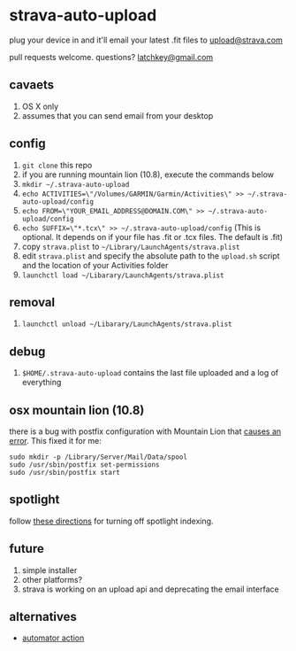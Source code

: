 strava-auto-upload
==================

plug your device in and it'll email your latest .fit files to upload@strava.com

pull requests welcome. questions? latchkey@gmail.com

cavaets
-------

1. OS X only
1. assumes that you can send email from your desktop

config
------

1. ```git clone``` this repo
1. if you are running mountain lion (10.8), execute the commands below
1. ```mkdir ~/.strava-auto-upload```
1. ```echo ACTIVITIES=\"/Volumes/GARMIN/Garmin/Activities\" >> ~/.strava-auto-upload/config```
1. ```echo FROM=\"YOUR_EMAIL_ADDRESS@DOMAIN.COM\" >> ~/.strava-auto-upload/config```
1. ```echo SUFFIX=\"*.tcx\" >> ~/.strava-auto-upload/config``` (This is optional. It depends on if your file has .fit or .tcx files. The default is .fit)
1. copy ```strava.plist``` to ```~/Library/LaunchAgents/strava.plist```
1. edit ```strava.plist``` and specify the absolute path to the ```upload.sh``` script and the location of your Activities folder
1. ```launchctl load ~/Libarary/LaunchAgents/strava.plist```

removal
-------
1. ```launchctl unload ~/Libarary/LaunchAgents/strava.plist```

debug
-----
1. ```$HOME/.strava-auto-upload``` contains the last file uploaded and a log of everything

osx mountain lion (10.8)
------------------------

there is a bug with postfix configuration with Mountain Lion that [causes an error](http://blog.deversus.com/2012/07/fix-for-postfix-in-mac-os-x-10-8-mountain-lion/). This fixed it for me:

```
sudo mkdir -p /Library/Server/Mail/Data/spool
sudo /usr/sbin/postfix set-permissions
sudo /usr/sbin/postfix start
```

spotlight
---------

follow [these directions](http://apple.stackexchange.com/a/7135) for turning off spotlight indexing.

future
------

1. simple installer
1. other platforms?
1. strava is working on an upload api and deprecating the email interface

alternatives
------------

* [automator action](http://irionman.blogspot.com/2012/10/stravas-little-helper-use-apples.html)
